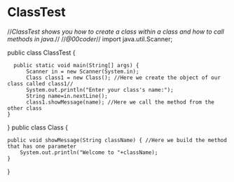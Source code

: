 # ClassTest
//*ClassTest shows you how to create a class within a class and how to call methods in java.*//
//*@00coder*//
import java.util.Scanner;

public class ClassTest {

      public static void main(String[] args) {
          Scanner in = new Scanner(System.in); 
          Class class1 = new Class(); //Here we create the object of our class called class1//
          System.out.println("Enter your class's name:"); 
          String name=in.nextLine();
          class1.showMessage(name); //Here we call the method from the other class
    }
}
public class Class {

    public void showMessage(String className) { //Here we build the method that has one parameter 
        System.out.println("Welcome to "+className);
    }
}
